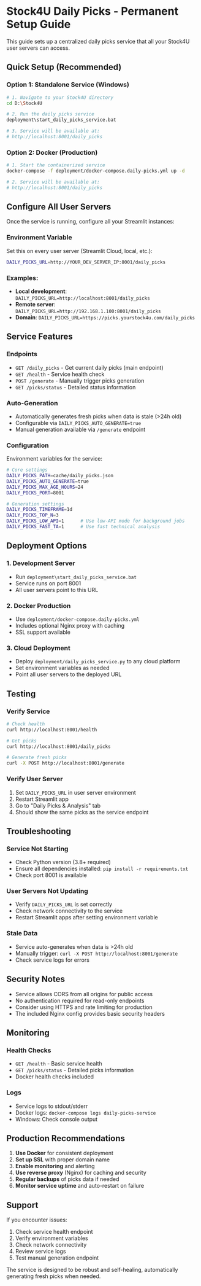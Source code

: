 # Stock4U Daily Picks - Permanent Setup Guide

This guide sets up a centralized daily picks service that all your Stock4U user servers can access.

## Quick Setup (Recommended)

### Option 1: Standalone Service (Windows)
```bash
# 1. Navigate to your Stock4U directory
cd D:\Stock4U

# 2. Run the daily picks service
deployment\start_daily_picks_service.bat

# 3. Service will be available at:
# http://localhost:8001/daily_picks
```

### Option 2: Docker (Production)
```bash
# 1. Start the containerized service
docker-compose -f deployment/docker-compose.daily-picks.yml up -d

# 2. Service will be available at:
# http://localhost:8001/daily_picks
```

## Configure All User Servers

Once the service is running, configure all your Streamlit instances:

### Environment Variable
Set this on every user server (Streamlit Cloud, local, etc.):
```bash
DAILY_PICKS_URL=http://YOUR_DEV_SERVER_IP:8001/daily_picks
```

### Examples:
- **Local development**: `DAILY_PICKS_URL=http://localhost:8001/daily_picks`
- **Remote server**: `DAILY_PICKS_URL=http://192.168.1.100:8001/daily_picks`
- **Domain**: `DAILY_PICKS_URL=https://picks.yourstock4u.com/daily_picks`

## Service Features

### Endpoints
- `GET /daily_picks` - Get current daily picks (main endpoint)
- `GET /health` - Service health check
- `POST /generate` - Manually trigger picks generation
- `GET /picks/status` - Detailed status information

### Auto-Generation
- Automatically generates fresh picks when data is stale (>24h old)
- Configurable via `DAILY_PICKS_AUTO_GENERATE=true`
- Manual generation available via `/generate` endpoint

### Configuration
Environment variables for the service:

```bash
# Core settings
DAILY_PICKS_PATH=cache/daily_picks.json
DAILY_PICKS_AUTO_GENERATE=true
DAILY_PICKS_MAX_AGE_HOURS=24
DAILY_PICKS_PORT=8001

# Generation settings
DAILY_PICKS_TIMEFRAME=1d
DAILY_PICKS_TOP_N=3
DAILY_PICKS_LOW_API=1      # Use low-API mode for background jobs
DAILY_PICKS_FAST_TA=1      # Use fast technical analysis
```

## Deployment Options

### 1. Development Server
- Run `deployment\start_daily_picks_service.bat`
- Service runs on port 8001
- All user servers point to this URL

### 2. Docker Production
- Use `deployment/docker-compose.daily-picks.yml`
- Includes optional Nginx proxy with caching
- SSL support available

### 3. Cloud Deployment
- Deploy `deployment/daily_picks_service.py` to any cloud platform
- Set environment variables as needed
- Point all user servers to the deployed URL

## Testing

### Verify Service
```bash
# Check health
curl http://localhost:8001/health

# Get picks
curl http://localhost:8001/daily_picks

# Generate fresh picks
curl -X POST http://localhost:8001/generate
```

### Verify User Server
1. Set `DAILY_PICKS_URL` in user server environment
2. Restart Streamlit app
3. Go to "Daily Picks & Analysis" tab
4. Should show the same picks as the service endpoint

## Troubleshooting

### Service Not Starting
- Check Python version (3.8+ required)
- Ensure all dependencies installed: `pip install -r requirements.txt`
- Check port 8001 is available

### User Servers Not Updating
- Verify `DAILY_PICKS_URL` is set correctly
- Check network connectivity to the service
- Restart Streamlit apps after setting environment variable

### Stale Data
- Service auto-generates when data is >24h old
- Manually trigger: `curl -X POST http://localhost:8001/generate`
- Check service logs for errors

## Security Notes

- Service allows CORS from all origins for public access
- No authentication required for read-only endpoints
- Consider using HTTPS and rate limiting for production
- The included Nginx config provides basic security headers

## Monitoring

### Health Checks
- `GET /health` - Basic service health
- `GET /picks/status` - Detailed picks information
- Docker health checks included

### Logs
- Service logs to stdout/stderr
- Docker logs: `docker-compose logs daily-picks-service`
- Windows: Check console output

## Production Recommendations

1. **Use Docker** for consistent deployment
2. **Set up SSL** with proper domain name
3. **Enable monitoring** and alerting
4. **Use reverse proxy** (Nginx) for caching and security
5. **Regular backups** of picks data if needed
6. **Monitor service uptime** and auto-restart on failure

## Support

If you encounter issues:
1. Check service health endpoint
2. Verify environment variables
3. Check network connectivity
4. Review service logs
5. Test manual generation endpoint

The service is designed to be robust and self-healing, automatically generating fresh picks when needed.
